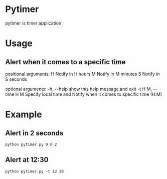 # Pytimer
pytimer is timer application

# Usage
## Alert when it comes to a specific time

positional arguments:
  H                     Notify in H hours
  M                     Notify in M minutes
  S                     Notify in S seconds

optional arguments:
  -h, --help            show this help message and exit
  -t H M, --time H M
                        Specify local time and Notify when it comes to
                        specific time (H:M)

# Example

## Alert in 2 seconds

```
python pytimer.py 0 0 2
```

## Alert at 12:30

```
python pytimer.py -t 12 30
```

